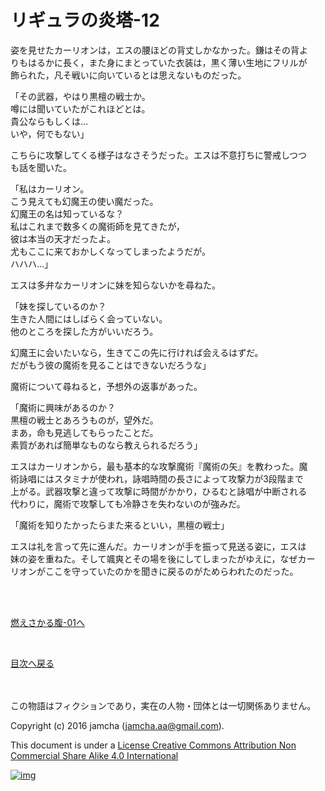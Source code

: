 # リギュラの炎塔-12

姿を見せたカーリオンは，エスの腰ほどの背丈しかなかった。鎌はその背よ  
りもはるかに長く，また身にまとっていた衣装は，黒く薄い生地にフリルが  
飾られた，凡そ戦いに向いているとは思えないものだった。  

「その武器，やはり黒檀の戦士か。  
噂には聞いていたがこれほどとは。  
貴公ならもしくは…  
いや，何でもない」  

こちらに攻撃してくる様子はなさそうだった。エスは不意打ちに警戒しつつ  
も話を聞いた。  

「私はカーリオン。  
こう見えても幻魔王の使い魔だった。  
幻魔王の名は知っているな？  
私はこれまで数多くの魔術師を見てきたが，  
彼は本当の天才だったよ。  
尤もここに来ておかしくなってしまったようだが。  
ハハハ…」  

エスは多弁なカーリオンに妹を知らないかを尋ねた。  

「妹を探しているのか？  
生きた人間にはしばらく会っていない。  
他のところを探した方がいいだろう。  

幻魔王に会いたいなら，生きてこの先に行ければ会えるはずだ。  
だがもう彼の魔術を見ることはできないだろうな」  

魔術について尋ねると，予想外の返事があった。  

「魔術に興味があるのか？  
黒檀の戦士とあろうものが，望外だ。  
まあ，命も見逃してもらったことだ。  
素質があれば簡単なものなら教えられるだろう」  

エスはカーリオンから，最も基本的な攻撃魔術『魔術の矢』を教わった。魔  
術詠唱にはスタミナが使われ，詠唱時間の長さによって攻撃力が3段階まで  
上がる。武器攻撃と違って攻撃に時間がかかり，ひるむと詠唱が中断される  
代わりに，魔術で攻撃しても冷静さを失わないのが強みだ。  

「魔術を知りたかったらまた来るといい，黒檀の戦士」  

エスは礼を言って先に進んだ。カーリオンが手を振って見送る姿に，エスは  
妹の姿を重ねた。そして颯爽とその場を後にしてしまったがゆえに，なぜカー  
リオンがここを守っていたのかを聞きに戻るのがためらわれたのだった。  

<br>  
<br>  

[燃えさかる腹-01へ](https://github.com/jamcha-aa/EbonyBlades/blob/master/articles/meltystomach/01.md)  

<br>  

[目次へ戻る](https://github.com/jamcha-aa/EbonyBlades/blob/master/README.md)  

<br>  
<br>  
この物語はフィクションであり，実在の人物・団体とは一切関係ありません。  

Copyright (c) 2016 jamcha (jamcha.aa@gmail.com).  

This document is under a [License Creative Commons Attribution Non Commercial Share Alike 4.0 International](http://creativecommons.org/licenses/by-nc-sa/4.0/deed)  

[![img](http://i.creativecommons.org/l/by-nc-sa/3.0/80x15.png)](http://creativecommons.org/licenses/by-nc-sa/4.0/deed)